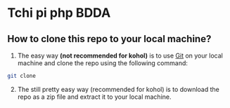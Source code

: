 # Tchi pi php BDDA

## How to clone this repo to your local machine?

1. The easy way **(not recommended for kohol)** is to use [Git](https://git-scm.com/) on your local machine and clone the repo using the following command:

```bash
git clone
```

2. The still pretty easy way (recommended for kohol) is to download the repo as a zip file and extract it to your local machine.

